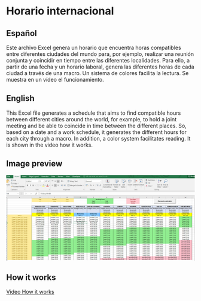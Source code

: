 # Horario internacional
## Español
Este archivo Excel genera un horario que encuentra horas compatibles entre diferentes ciudades del mundo para, por ejemplo, realizar una reunión conjunta y coincidir en tiempo entre las diferentes localidades.
Para ello, a partir de una fecha y un horario laboral, genera las diferentes horas de cada ciudad a través de una macro. Un sistema de colores facilita la lectura.
Se muestra en un vídeo el funcionamiento.

## English
This Excel file generates a schedule that aims to find compatible hours between different cities around the world, for example, to hold a joint meeting and be able to coincide in time between the different places.
So, based on a date and a work schedule, it generates the different hours for each city through a macro. In addition, a color system facilitates reading.
It is shown in the video how it works.

## Image preview
![Preview](https://raw.githubusercontent.com/isromar/excel/main/Horario%20internacional/preview.jpg)

## How it works
[Video How it works](https://youtu.be/mYfHo7veCEA)
